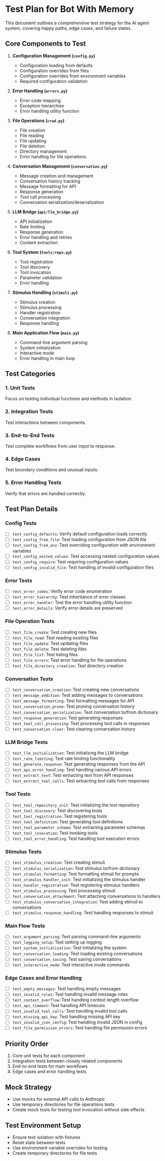 # Test Plan for Bot With Memory

This document outlines a comprehensive test strategy for the AI agent system, covering happy paths, edge cases, and failure states.

## Core Components to Test

1. **Configuration Management (`config.py`)**
   - Configuration loading from defaults
   - Configuration overrides from files
   - Configuration overrides from environment variables
   - Required configuration validation

2. **Error Handling (`errors.py`)**
   - Error code mapping
   - Exception hierarchies
   - Error handling utility function

3. **File Operations (`crud.py`)**
   - File creation
   - File reading
   - File updating
   - File deletion
   - Directory management
   - Error handling for file operations

4. **Conversation Management (`conversation.py`)**
   - Message creation and management
   - Conversation history tracking
   - Message formatting for API
   - Response generation
   - Tool call processing
   - Conversation serialization/deserialization

5. **LLM Bridge (`api/llm_bridge.py`)**
   - API initialization
   - Rate limiting
   - Response generation
   - Error handling and retries
   - Content extraction

6. **Tool System (`tools/repo.py`)**
   - Tool registration
   - Tool discovery
   - Tool invocation
   - Parameter validation
   - Error handling

7. **Stimulus Handling (`stimuli.py`)**
   - Stimulus creation
   - Stimulus processing
   - Handler registration
   - Conversation integration
   - Response handling

8. **Main Application Flow (`main.py`)**
   - Command-line argument parsing
   - System initialization
   - Interactive mode
   - Error handling in main loop

## Test Categories

### 1. Unit Tests

Focus on testing individual functions and methods in isolation.

### 2. Integration Tests

Test interactions between components.

### 3. End-to-End Tests

Test complete workflows from user input to response.

### 4. Edge Cases

Test boundary conditions and unusual inputs.

### 5. Error Handling Tests

Verify that errors are handled correctly.

## Test Plan Details

### Config Tests
- [ ] `test_config_defaults`: Verify default configuration loads correctly
- [ ] `test_config_from_file`: Test loading configuration from JSON file
- [ ] `test_config_from_env`: Test overriding configuration with environment variables
- [ ] `test_config_nested_values`: Test accessing nested configuration values
- [ ] `test_config_require`: Test requiring configuration values
- [ ] `test_config_invalid_file`: Test handling of invalid configuration files

### Error Tests
- [ ] `test_error_codes`: Verify error code enumeration
- [ ] `test_error_hierarchy`: Test inheritance of error classes
- [ ] `test_error_handler`: Test the error handling utility function
- [ ] `test_error_details`: Verify error details are preserved

### File Operation Tests
- [ ] `test_file_create`: Test creating new files
- [ ] `test_file_read`: Test reading existing files
- [ ] `test_file_update`: Test updating files
- [ ] `test_file_delete`: Test deleting files
- [ ] `test_file_list`: Test listing files
- [ ] `test_file_errors`: Test error handling for file operations
- [ ] `test_file_directory_creation`: Test directory creation

### Conversation Tests
- [ ] `test_conversation_creation`: Test creating new conversations
- [ ] `test_message_addition`: Test adding messages to conversations
- [ ] `test_message_formatting`: Test formatting messages for API
- [ ] `test_conversation_prune`: Test pruning conversation history
- [ ] `test_conversation_serialization`: Test conversation to/from dictionary
- [ ] `test_response_generation`: Test generating responses
- [ ] `test_tool_call_processing`: Test processing tool calls in responses
- [ ] `test_conversation_clear`: Test clearing conversation history

### LLM Bridge Tests
- [ ] `test_llm_initialization`: Test initializing the LLM bridge
- [ ] `test_rate_limiting`: Test rate limiting functionality
- [ ] `test_generate_response`: Test generating responses from the API
- [ ] `test_api_error_handling`: Test handling various API errors
- [ ] `test_extract_text`: Test extracting text from API responses
- [ ] `test_extract_tool_calls`: Test extracting tool calls from responses

### Tool Tests
- [ ] `test_tool_repository_init`: Test initializing the tool repository
- [ ] `test_tool_discovery`: Test discovering tools
- [ ] `test_tool_registration`: Test registering tools
- [ ] `test_tool_definition`: Test generating tool definitions
- [ ] `test_tool_parameter_schema`: Test extracting parameter schemas
- [ ] `test_tool_invocation`: Test invoking tools
- [ ] `test_tool_error_handling`: Test handling tool execution errors

### Stimulus Tests
- [ ] `test_stimulus_creation`: Test creating stimuli
- [ ] `test_stimulus_serialization`: Test stimulus to/from dictionary
- [ ] `test_stimulus_formatting`: Test formatting stimuli for prompts
- [ ] `test_stimulus_handler_init`: Test initializing the stimulus handler
- [ ] `test_handler_registration`: Test registering stimulus handlers
- [ ] `test_stimulus_processing`: Test processing stimuli
- [ ] `test_conversation_attachment`: Test attaching conversations to handlers
- [ ] `test_stimulus_conversation_integration`: Test adding stimuli to conversations
- [ ] `test_stimulus_response_handling`: Test handling responses to stimuli

### Main Flow Tests
- [ ] `test_argument_parsing`: Test parsing command-line arguments
- [ ] `test_logging_setup`: Test setting up logging
- [ ] `test_system_initialization`: Test initializing the system
- [ ] `test_conversation_loading`: Test loading existing conversations
- [ ] `test_conversation_saving`: Test saving conversations
- [ ] `test_interactive_mode`: Test interactive mode commands

### Edge Cases and Error Handling
- [ ] `test_empty_messages`: Test handling empty messages
- [ ] `test_invalid_roles`: Test handling invalid message roles
- [ ] `test_context_overflow`: Test handling context length overflow
- [ ] `test_api_timeout`: Test handling API timeouts
- [ ] `test_invalid_tool_calls`: Test handling invalid tool calls
- [ ] `test_missing_api_key`: Test handling missing API key
- [ ] `test_invalid_json_config`: Test handling invalid JSON in config
- [ ] `test_file_permission_errors`: Test handling file permission errors

## Priority Order
1. Core unit tests for each component
2. Integration tests between closely related components
3. End-to-end tests for main workflows
4. Edge cases and error handling tests

## Mock Strategy
- Use mocks for external API calls to Anthropic
- Use temporary directories for file operations tests
- Create mock tools for testing tool invocation without side effects

## Test Environment Setup
- Ensure test isolation with fixtures
- Reset state between tests
- Use environment variable overrides for testing
- Create temporary directories for file tests